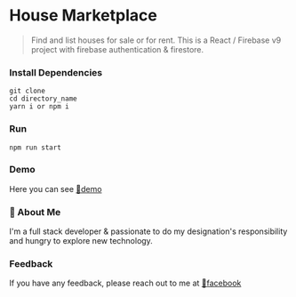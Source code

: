 # House Marketplace
> Find and list houses for sale or for rent. This is a React / Firebase v9 project with firebase authentication & firestore.


### Install Dependencies
```
git clone 
cd directory_name
yarn i or npm i

```

### Run
```
npm run start
```
### Demo
Here you can see [:link:demo](https://house-marketplace-app-d26ad.web.app/)

### 🚀 About Me
I'm a full stack developer & passionate to do my designation's responsibility and hungry to explore new technology.

### Feedback

If you have any feedback, please reach out to me at [:link:facebook](https://www.facebook.com/profile.php?id=100007513814577)

